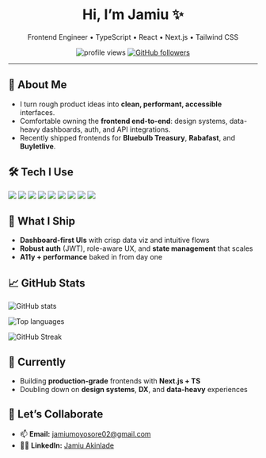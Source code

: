 <!-- Profile Header -->
<h1 align="center">Hi, I’m Jamiu ✨</h1>
<p align="center">
  Frontend Engineer • TypeScript • React • Next.js • Tailwind CSS
</p>

<p align="center">
  <img src="https://komarev.com/ghpvc/?username=jhayklaus&label=Profile%20Views&style=flat" alt="profile views" />
  <a href="https://github.com/jhayklaus?tab=followers">
    <img src="https://img.shields.io/github/followers/jhayklaus?label=Follow&style=social" alt="GitHub followers" />
  </a>
</p>

---

## 🚀 About Me
- I turn rough product ideas into **clean, performant, accessible** interfaces.
- Comfortable owning the **frontend end-to-end**: design systems, data-heavy dashboards, auth, and API integrations.
- Recently shipped frontends for **Bluebulb Treasury**, **Rabafast**, and **Buyletlive**.

## 🛠️ Tech I Use
<p>
  <img src="https://img.shields.io/badge/TypeScript-3178C6?logo=typescript&logoColor=white" />
  <img src="https://img.shields.io/badge/React-20232A?logo=react&logoColor=61DAFB" />
  <img src="https://img.shields.io/badge/Next.js-000000?logo=nextdotjs&logoColor=white" />
  <img src="https://img.shields.io/badge/Tailwind-06B6D4?logo=tailwindcss&logoColor=white" />
  <img src="https://img.shields.io/badge/TanStack_Query-FF4154?logo=reactquery&logoColor=white" />
  <img src="https://img.shields.io/badge/React%20Native-61DAFB?logo=react&logoColor=black" />
  <img src="https://img.shields.io/badge/Expo-000020?logo=expo&logoColor=white" />
  <img src="https://img.shields.io/badge/Vite-646CFF?logo=vite&logoColor=white" />
  <img src="https://img.shields.io/badge/REST%20APIs-2F855A?logo=postman&logoColor=white" />
</p>

## 🧩 What I Ship
- **Dashboard-first UIs** with crisp data viz and intuitive flows  
- **Robust auth** (JWT), role-aware UX, and **state management** that scales  
- **A11y + performance** baked in from day one

## 📈 GitHub Stats
<p>
  <img src="https://github-readme-stats.vercel.app/api?username=jhayklaus&show_icons=true&hide_title=true" alt="GitHub stats" />
</p>
<p>
  <img src="https://github-readme-stats.vercel.app/api/top-langs/?username=jhayklaus&layout=compact" alt="Top languages" />
</p>
<p>
  <img src="https://streak-stats.demolab.com/?user=jhayklaus" alt="GitHub Streak" />
</p>

## 🎯 Currently
- Building **production-grade** frontends with **Next.js + TS**  
- Doubling down on **design systems**, **DX**, and **data-heavy** experiences

## 🤝 Let’s Collaborate 
- 📫 **Email:** <jamiumoyosore02@gmail.com>  
- 🧑‍💻 **LinkedIn:** [Jamiu Akinlade](https://www.linkedin.com/in/jamiu-akinlade-7081b9211/)

